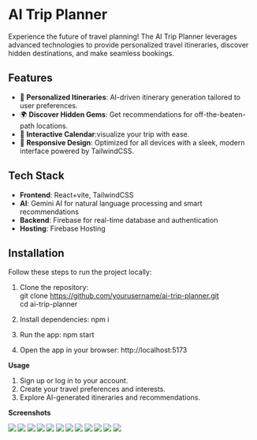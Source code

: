 
# AI Trip Planner  

Experience the future of travel planning! The AI Trip Planner leverages advanced technologies to provide personalized travel itineraries, discover hidden destinations, and make seamless bookings.  

## Features  
- 🧭 **Personalized Itineraries**: AI-driven itinerary generation tailored to user preferences.  
- 🌍 **Discover Hidden Gems**: Get recommendations for off-the-beaten-path locations.  
- 📅 **Interactive Calendar**:visualize your trip with ease.  
- 🎨 **Responsive Design**: Optimized for all devices with a sleek, modern interface powered by TailwindCSS.  

## Tech Stack  
- **Frontend**: React+vite, TailwindCSS  
- **AI**: Gemini AI for natural language processing and smart recommendations  
- **Backend**: Firebase for real-time database and authentication  
- **Hosting**: Firebase Hosting  

## Installation  
Follow these steps to run the project locally:  

1. Clone the repository:  
   git clone https://github.com/yourusername/ai-trip-planner.git  
   cd ai-trip-planner
   
2. Install dependencies:
   npm i

3. Run the app:
   npm start

4. Open the app in your browser:
   http://localhost:5173

<b>Usage</b>
1. Sign up or log in to your account.
2. Create your travel preferences and interests.
3. Explore AI-generated itineraries and recommendations.

<b>Screenshots<b>



<img src='https://github.com/user-attachments/assets/d2bfca3e-797d-409e-a020-f4272e54f777'/>

<img src='https://github.com/user-attachments/assets/ce241398-2e55-4699-85a8-5eadbcdd42cc' />
<img src='https://github.com/user-attachments/assets/9d8efbee-fdc0-428f-8ca6-aba9ffd90102' />

<img src='https://github.com/user-attachments/assets/ff907830-6d27-4fe2-af1d-47cc56ad8d37' />
<img src='https://github.com/user-attachments/assets/1f9b32c9-60db-45ef-814a-ed5031664d04' />
<img src='https://github.com/user-attachments/assets/0649901f-482e-4019-9535-e42be57f9f93' />
<img src='https://github.com/user-attachments/assets/32ba418a-100e-439c-be2c-3d7e1413947f' />
<img src='https://github.com/user-attachments/assets/adf378f3-f603-4b86-8945-586dd85a0c7c' />
<img src='https://github.com/user-attachments/assets/e84da3b6-cd4b-4c93-8518-047bdcee4258' />
<img src='https://github.com/user-attachments/assets/9a35ca72-0df2-45bd-9912-1537dc477815' />
<img src='https://github.com/user-attachments/assets/138256e5-a758-4938-ae76-1ec5b11458af' />
<img src='https://github.com/user-attachments/assets/ecf401a1-ab52-4761-a7de-5696fc98e74e' />


